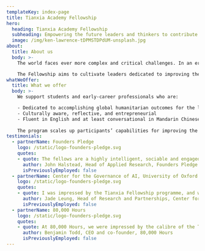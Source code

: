 ```yaml
---
templateKey: index-page
title: Tianxia Academy Fellowship
hero:
  heading: Tianxia Academy Fellowship
  subheading: Empowering the future leaders and thinkers to contribute towards an equitable and harmonious future.
  image: /img/ken-lawrence-tDPMSTDPdUM-unsplash.jpg
about:
  title: About us
  body: >-
    The world faces ever more complex and critical challenges. In an era of global interdependence, peoples, nations, and cultures must come together to rise above their common hurdles. “Tianxia (天下) ” is a Chinese term expressing the idea of a universal civilizational order under which life on Earth may flourish. Inspired by this ancient concept, the Tianxia Academy believes in empowering the future leaders and thinkers to contribute towards an equitable and harmonious future.

    The Fellowship aims to cultivate leaders dedicated to improving the long-term future through macro-strategic work. This type of work targets areas that hold great transformative potential on the timescale of decades yet are being neglected by current mainstream efforts.
whatWeOffer:
  title: What we offer
  body: >-
    We support students and early-career professionals who are:

    - Dedicated to accomplishing global humanitarian outcomes for the long-term future
    - Culturally aware, reflective, and entrepreneurial
    - Fluent in English and at least conversational in Mandarin Chinese
    
    The program scales up participants’ capabilities for improving the world and provides a lifelong network for mentorship and collaborations.
testimonials:
  - partnerName: Founders Pledge
    logo: /static/logo-founders-pledge.svg
    quotes:
    - quote: The fellows are a highly intelligent, sociable and engaged group at the start of their careers, and are mainly focused on long-term issues. I think engaging with us helped them get a sense of how people are thinking about some of the key problem areas; the fellowship has also yielded some concrete benefits for Founders Pledge, as one of the fellows has put us in touch with a high profile entrepreneur working on improving science.
      author: John Halstead, Head of Applied Research, Founders Pledge
      isPreviouslyEmployed: false
  - partnerName: Center for the Governance of AI, University of Oxford
    logo: /static/logo-founders-pledge.svg
    quotes:
    - quote: I was impressed by the Tianxia Fellowship programme, and would support its continuation in the coming years. The fellows who were selected were a promising cohort - from a diverse range of backgrounds, but all explicitly value aligned and very committed to steering their future careers for doing the most good. I was particularly struck by their curiosity and eagerness to learn, and certainly got the impression that the Tianxia fellowship was a pivotal experience for several of them in terms of getting their first dose of thorough exposure to the cause areas, organisations, and general concepts involved in long-term thinking.
      author: Jade Leung, Head of Research and Partnerships, Center for the Governance of AI, University of Oxford
      isPreviouslyEmployed: false
  - partnerName: 80,000 Hours
    logo: /static/logo-founders-pledge.svg
    quotes:
    - quote: At 80,000 Hours, we were impressed by the calibre of the Tianxia Fellows and the diversity of their backgrounds. We'd be keen to stay involved in future years.
      author: Benjamin Todd, CEO and co-founder, 80,000 Hours
      isPreviouslyEmployed: false
---
```

